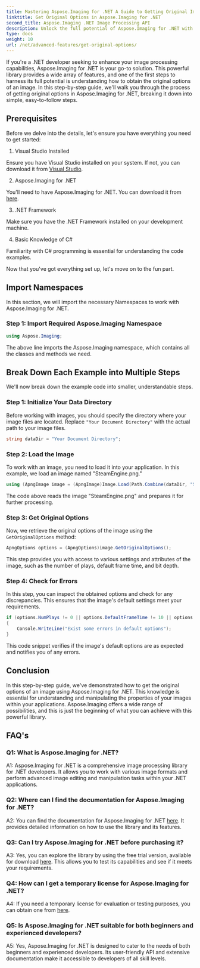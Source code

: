 ```yaml
---
title: Mastering Aspose.Imaging for .NET A Guide to Getting Original Image Options
linktitle: Get Original Options in Aspose.Imaging for .NET
second_title: Aspose.Imaging .NET Image Processing API
description: Unlock the full potential of Aspose.Imaging for .NET with our step-by-step guide to obtaining original options. Learn how to work with images in your .NET applications with ease.
type: docs
weight: 10
url: /net/advanced-features/get-original-options/
---
```

If you're a .NET developer seeking to enhance your image processing capabilities, Aspose.Imaging for .NET is your go-to solution. This powerful library provides a wide array of features, and one of the first steps to harness its full potential is understanding how to obtain the original options of an image. In this step-by-step guide, we'll walk you through the process of getting original options in Aspose.Imaging for .NET, breaking it down into simple, easy-to-follow steps.

## Prerequisites

Before we delve into the details, let's ensure you have everything you need to get started:

1. Visual Studio Installed

Ensure you have Visual Studio installed on your system. If not, you can download it from [Visual Studio](https://visualstudio.microsoft.com/).

2. Aspose.Imaging for .NET

You'll need to have Aspose.Imaging for .NET. You can download it from [here](https://releases.aspose.com/imaging/net/).

3. .NET Framework

Make sure you have the .NET Framework installed on your development machine.

4. Basic Knowledge of C#

Familiarity with C# programming is essential for understanding the code examples.

Now that you've got everything set up, let's move on to the fun part.

## Import Namespaces

In this section, we will import the necessary Namespaces to work with Aspose.Imaging for .NET.

### Step 1: Import Required Aspose.Imaging Namespace

```csharp
using Aspose.Imaging;
```

The above line imports the Aspose.Imaging namespace, which contains all the classes and methods we need.

## Break Down Each Example into Multiple Steps

We'll now break down the example code into smaller, understandable steps.

### Step 1: Initialize Your Data Directory

Before working with images, you should specify the directory where your image files are located. Replace `"Your Document Directory"` with the actual path to your image files.

```csharp
string dataDir = "Your Document Directory";
```

### Step 2: Load the Image

To work with an image, you need to load it into your application. In this example, we load an image named "SteamEngine.png."

```csharp
using (ApngImage image = (ApngImage)Image.Load(Path.Combine(dataDir, "SteamEngine.png")))
```

The code above reads the image "SteamEngine.png" and prepares it for further processing.

### Step 3: Get Original Options

Now, we retrieve the original options of the image using the `GetOriginalOptions` method:

```csharp
ApngOptions options = (ApngOptions)image.GetOriginalOptions();
```

This step provides you with access to various settings and attributes of the image, such as the number of plays, default frame time, and bit depth.

### Step 4: Check for Errors

In this step, you can inspect the obtained options and check for any discrepancies. This ensures that the image's default settings meet your requirements.

```csharp
if (options.NumPlays != 0 || options.DefaultFrameTime != 10 || options.BitDepth != 8)
{
    Console.WriteLine("Exist some errors in default options");
}
```

This code snippet verifies if the image's default options are as expected and notifies you of any errors.

## Conclusion

In this step-by-step guide, we've demonstrated how to get the original options of an image using Aspose.Imaging for .NET. This knowledge is essential for understanding and manipulating the properties of your images within your applications. Aspose.Imaging offers a wide range of possibilities, and this is just the beginning of what you can achieve with this powerful library.

## FAQ's

### Q1: What is Aspose.Imaging for .NET?

A1: Aspose.Imaging for .NET is a comprehensive image processing library for .NET developers. It allows you to work with various image formats and perform advanced image editing and manipulation tasks within your .NET applications.

### Q2: Where can I find the documentation for Aspose.Imaging for .NET?

A2: You can find the documentation for Aspose.Imaging for .NET [here](https://reference.aspose.com/imaging/net/). It provides detailed information on how to use the library and its features.

### Q3: Can I try Aspose.Imaging for .NET before purchasing it?

A3: Yes, you can explore the library by using the free trial version, available for download [here](https://releases.aspose.com/). This allows you to test its capabilities and see if it meets your requirements.

### Q4: How can I get a temporary license for Aspose.Imaging for .NET?

A4: If you need a temporary license for evaluation or testing purposes, you can obtain one from [here](https://purchase.aspose.com/temporary-license/).

### Q5: Is Aspose.Imaging for .NET suitable for both beginners and experienced developers?

A5: Yes, Aspose.Imaging for .NET is designed to cater to the needs of both beginners and experienced developers. Its user-friendly API and extensive documentation make it accessible to developers of all skill levels.

